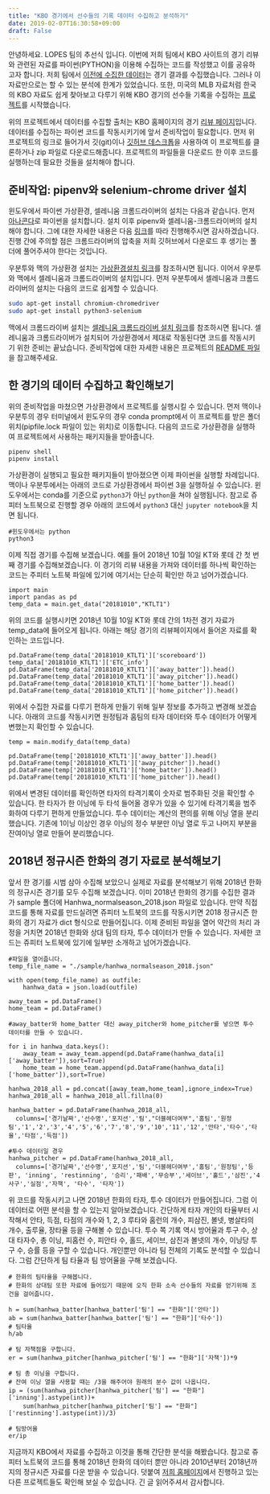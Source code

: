 ```yaml
---
title: "KBO 경기에서 선수들의 기록 데이터 수집하고 분석하기"
date: 2019-02-07T16:30:58+09:00
draft: False
---
```


안녕하세요. LOPES 팀의 추선식 입니다. 이번에 저희 팀에서 KBO 사이트의 경기 리뷰와 관련된 자료를 파이썬(PYTHON)을 이용해 수집하는 코드를 작성했고 이를 공유하고자 합니다. 저희 팀에서 [이전에 수집한 데이터](https://github.com/choosunsick/KBO_data)는 경기 결과를 수집했습니다. 그러나 이 자료만으로는 할 수 있는 분석에 한계가 있었습니다. 또한, 미국의 MLB 자료처럼 한국의 KBO 자료도 쉽게 찾아보고 다루기 위해 KBO 경기의 선수들 기록을 수집하는 [프로젝트](https://github.com/LOPES-HUFS/KBO_Data_Wrangling)를 시작했습니다.

위의 프로젝트에서 데이터를 수집할 출처는 KBO 홈페이지의 경기 [리뷰 페이지](https://www.koreabaseball.com/Schedule/GameCenter/Main.aspx)입니다. 데이터를 수집하는 파이썬 코드를 작동시키기에 앞서 준비작업이 필요합니다. 먼저 위 프로젝트의 링크로 들어가서 깃(git)이나 [깃허브 데스크톱](https://desktop.github.com/)을 사용하여 이 프로젝트를 클론하거나 zip 파일로 다운로드해줍니다. 프로젝트의 파일들을 다운로드 한 이후 코드를 실행하는데 필요한 것들을 설치해야 합니다.

## 준비작업: pipenv와 selenium-chrome driver 설치

윈도우에서 파이썬 가상환경, 셀레니움 크롬드라이버의 설치는 다음과 같습니다. 먼저 [아나콘다](https://www.anaconda.com/download/#windows)로 파이썬을 설치합니다. 설치 이후 pipenv와 셀레니움-크롬드라이버의 설치해야 합니다. 그에 대한 자세한 내용은 다음 [링크](https://github.com/LOPES-HUFS/KBO_Data_Wrangling/wiki/윈도우에-셀리리움-설치)를 따라 진행해주시면 감사하겠습니다. 진행 간에 주의할 점은 크롬드라이버의 압축을 저희 깃허브에서 다운로드 후 생기는 폴더에 풀어주셔야 한다는 것입니다.

우분투와 맥의 가상환경 설치는 [가상환경설치 링크](https://pipenv.readthedocs.io/en/latest/)를 참조하시면 됩니다. 이어서 우분투와 맥에서 셀레니움과 크롬드라이버의 설치입니다. 먼저 우분투에서 셀레니움과 크롬드라이버의 설치는 다음의 코드로 쉽게할 수 있습니다.

```bash
sudo apt-get install chromium-chromedriver
sudo apt-get install python3-selenium
```

맥에서 크롬드라이버 설치는 [셀레니움 크롬드라이버 설치 링크](http://www.epistemology.pe.kr/2018/09/25/1153)를 참조하시면 됩니다. 셀레니움과 크롬드라이버가 설치되어 가상환경에서 제대로 작동된다면 코드를 작동시키기 위한 준비는 끝났습니다. 준비작업에 대한 자세한 내용은 프로젝트의 [README 파일](https://github.com/LOPES-HUFS/KBO_Data_Wrangling/blob/master/README.md)을 참고해주세요.

## 한 경기의 데이터 수집하고 확인해보기

위의 준비작업을 마쳤으면 가상환경에서 프로젝트를 실행시킬 수 있습니다. 먼저 맥이나 우분투의 경우 터미널에서 윈도우의 경우 conda prompt에서 이 프로젝트를 받은 폴더 위치(pipfile.lock 파일이 있는 위치)로 이동합니다. 다음의 코드로 가상환경을 실행하여 프로젝트에서 사용하는 패키지들을 받아줍니다.

```
pipenv shell
pipenv install
```

가상환경이 실행되고 필요한 패키지들이 받아졌으면 이제 파이썬을 실행할 차례입니다. 맥이나 우분투에서는 아래의 코드로 가상환경에서 파이썬 3을 실행하실 수 있습니다. 윈도우에서는 conda를 기준으로 `python3`가 아닌 `python`을 쳐야 실행됩니다. 참고로 쥬피터 노트북으로 진행할 경우 아래의 코드에서 `python3` 대신 `jupyter notebook`을 치면 됩니다.

```
#윈도우에서는 python
python3
```

이제 직접 경기를 수집해 보겠습니다. 예를 들어 2018년 10월 10일 KT와 롯데 간 첫 번째 경기를 수집해보겠습니다. 이 경기의 리뷰 내용을 가져와 데이터를 하나씩 확인하는 코드는 주피터 노트북 파일에 있기에 여기서는 단순히 확인만 하고 넘어가겠습니다.

```
import main
import pandas as pd
temp_data = main.get_data("20181010","KTLT1")
```

위의 코드를 실행시키면 2018년 10월 10일 KT와 롯데 간의 1차전 경기 자료가 temp_data에 들어오게 됩니다. 아래는 해당 경기의 리뷰페이지에서 들어온 자료를 확인하는 코드입니다.

```
pd.DataFrame(temp_data['20181010_KTLT1']['scoreboard'])
temp_data['20181010_KTLT1']['ETC_info']
pd.DataFrame(temp_data['20181010_KTLT1']['away_batter']).head()
pd.DataFrame(temp_data['20181010_KTLT1']['away_pitcher']).head()
pd.DataFrame(temp_data['20181010_KTLT1']['home_batter']).head()
pd.DataFrame(temp_data['20181010_KTLT1']['home_pitcher']).head()
```

위에서 수집한 자료를 다루기 편하게 만들기 위해 일부 정보를 추가하고 변경해 보겠습니다. 아래의 코드를 작동시키면 원정팀과 홈팀의 타자 데이터와 투수 데이터가 어떻게 변했는지 확인할 수 있습니다.

```
temp = main.modify_data(temp_data)

pd.DataFrame(temp['20181010_KTLT1']['away_batter']).head()
pd.DataFrame(temp['20181010_KTLT1']['away_pitcher']).head()
pd.DataFrame(temp['20181010_KTLT1']['home_batter']).head()
pd.DataFrame(temp['20181010_KTLT1']['home_pitcher']).head()
```

위에서 변경된 데이터를 확인하면 타자의 타격기록이 숫자로 범주화된 것을 확인할 수 있습니다. 한 타자가 한 이닝에 두 타석 들어올 경우가 있을 수 있기에 타격기록을 범주화하여 다루기 편하게 만들었습니다. 투수 데이터는 계산의 편의를 위해 이닝 열을 분리했습니다. 기존에 1이닝 이상인 경우 이닝의 정수 부분만 이닝 열로 두고 나머지 부분을 잔여이닝 열로 만들어 분리했습니다.

## 2018년 정규시즌 한화의 경기 자료로 분석해보기

앞서 한 경기를 시범 삼아 수집해 보았으니 실제로 자료를 분석해보기 위해 2018년 한화의 정규시즌 경기를 모두 수집해 보겠습니다. 이미 2018년 한화의 경기를 수집한 결과가 sample 폴더에 Hanhwa_normalseason_2018.json 파일로 있습니다. 만약 직접 코드를 통해 자료를 만드실려면 쥬피터 노트북의 코드를 작동시키면 2018 정규시즌 한화의 경기 자료가 dict 형식으로 만들어집니다.
이제 준비된 파일을 열어 약간의 처리 과정을 거치면 2018년 한화와 상대 팀의 타자, 투수 데이터가 만들 수 있습니다. 자세한 코드는 쥬피터 노트북에 있기에 일부만 소개하고 넘어가겠습니다.

```
#파일을 열어줍니다.
temp_file_name = "./sample/hanhwa_normalseason_2018.json"

with open(temp_file_name) as outfile:  
    hanhwa_data = json.load(outfile)

away_team = pd.DataFrame()
home_team = pd.DataFrame()

#away_batter와 home_batter 대신 away_pitcher와 home_pitcher를 넣으면 투수 데이터를 만들 수 있습니다.

for i in hanhwa_data.keys():
    away_team = away_team.append(pd.DataFrame(hanhwa_data[i]['away_batter']),sort=True)
    home_team = home_team.append(pd.DataFrame(hanhwa_data[i]['home_batter']),sort=True)

hanhwa_2018_all = pd.concat([away_team,home_team],ignore_index=True)
hanhwa_2018_all = hanhwa_2018_all.fillna(0)

hanhwa_batter = pd.DataFrame(hanhwa_2018_all,
  columns=['경기날짜','선수명','포지션','팀',"더블헤더여부",'홈팀','원정팀','1','2','3','4','5','6','7','8','9','10','11','12','안타','타수','타율','타점','득점'])

#투수 데이터일 경우
hanhwa_pitcher = pd.DataFrame(hanhwa_2018_all,
  columns=['경기날짜','선수명','포지션','팀','더블헤더여부','홈팀','원정팀','등판', 'inning', 'restinning', '승리','패배','무승부','세이브','홀드','삼진','4사구','실점','자책', '타수', '타자'])
```

위 코드를 작동시키고 나면 2018년 한화의 타자, 투수 데이터가 만들어집니다. 그럼 이 데이터로 어떤 분석을 할 수 있는지 알아보겠습니다. 간단하게 타자 개인의 타율부터 시작해서 안타, 득점, 타점의 개수와 1, 2, 3 루타와 홈런의 개수, 피삼진, 볼넷, 병살타의 개수, 출루율, 장타율 등을 구해볼 수 있습니다. 투수 쪽 기록 역시 방어율과 투구 수, 상대 타자수, 총 이닝, 피홈런 수, 피안타 수, 홀드, 세이브, 삼진과 볼넷의 개수, 이닝당 투구 수, 승률 등을 구할 수 있습니다. 개인뿐만 아니라 팀 전체의 기록도 분석할 수 있습니다. 그럼 간단하게 팀 타율과 팀 방어율을 구해 보겠습니다.

```
# 한화의 팀타율을 구해봅니다.
# 한화의 상대팀 또한 자료에 들어있기 때문에 오직 한화 소속 선수들의 자료를 얻기위해 조건을 걸어줍니다.

h = sum(hanhwa_batter[hanhwa_batter['팀'] == "한화"]['안타'])
ab = sum(hanhwa_batter[hanhwa_batter['팀'] == "한화"]['타수'])
# 팀타율
h/ab

# 팀 자책점을 구합니다.
er = sum(hanhwa_pitcher[hanhwa_pitcher['팀'] == "한화"]['자책'])*9

# 팀 총 이닝을 구합니다.
# 잔여 이닝 열을 사용할 때는 /3을 해주어야 원래의 분수 값이 나옵니다.
ip = (sum(hanhwa_pitcher[hanhwa_pitcher['팀'] == "한화"]['inning'].astype(int))+
    sum(hanhwa_pitcher[hanhwa_pitcher['팀'] == "한화"]['restinning'].astype(int))/3)

# 팀방어율
er/ip
```
지금까지 KBO에서 자료를 수집하고 이것을 통해 간단한 분석을 해봤습니다. 참고로 쥬피터 노트북의 코드를 통해 2018년 한화의 데이터 뿐만 아니라 2010년부터 2018년까지의 정규시즌 자료를 다운 받을 수 있습니다. 덧붙여 [저희 홈페이지](http://lopes.hufs.ac.kr)에서 진행하고 있는 다른 프로젝트들도 확인해 보실 수 있습니다. 긴 글 읽어주셔서 감사합니다.
